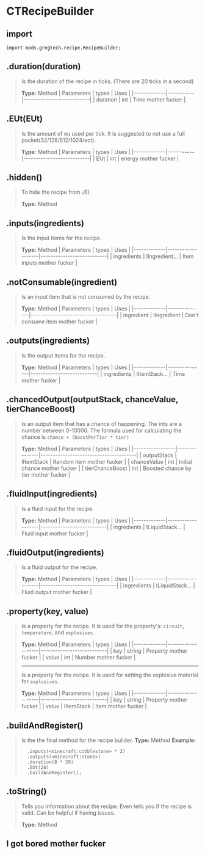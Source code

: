 # CTRecipeBuilder

## import
`import mods.gregtech.recipe.RecipeBuilder;`

## .duration(duration)
> Is the duration of the recipe in ticks. (There are 20 ticks in a second)
>
> **Type:** Method
> | Parameters  | types     | Uses                      |
> |-------------|-----------|---------------------------|
> | duration    | int       | Time mother fucker        |

## .EUt(EUt)
> Is the amount of eu used per tick. It is suggested to not use a full packet(32/128/512/1024/ect).
>
> **Type:** Method
> | Parameters  | types     | Uses                      |
> |-------------|-----------|---------------------------|
> | EUt         | int       | energy mother fucker      |

## .hidden()
>To hide the recipe from JEI.
>
> **Type:** Method

## .inputs(ingredients)
> Is the input items for the recipe.
>
> **Type:** Method
> | Parameters  | types             | Uses                      |
> |-------------|-------------------|---------------------------|
> | ingredients | IIngredient...    | Item inputs mother fucker |

## .notConsumable(ingredient)
> Is an input item that is not consumed by the recipe.
>
> **Type:** Method
> | Parameters  | types         | Uses                              |
> |-------------|---------------|-----------------------------------|
> | ingredient  | IIngredient   | Don't consume item mother fucker  |

## .outputs(ingredients)
> Is the output items for the recipe.
>
> **Type:** Method
> | Parameters  | types         | Uses                      |
> |-------------|---------------|---------------------------|
> | ingredients | IItemStack... | Time mother fucker        |

## .chancedOutput(outputStack, chanceValue, tierChanceBoost)
> Is an output item that has a chance of happening. The ints are a number between 0-10000. The formula used for calculating the chance is `chance + (boostPerTier * tier)`
>
> **Type:** Method
> | Parameters      | types         | Uses                                  |
> |-----------------|---------------|---------------------------------------|
> | outputStack     | IItemStack    | Random item mother fucker             |
> | chanceValue     | int           | Initial chance mother fucker          |
> | tierChanceBoost | int           | Boosted chance by tier mother fucker  |

## .fluidInput(ingredients)
> Is a fluid input for the recipe.
>
> **Type:** Method
> | Parameters  | types             | Uses                      |
> |-------------|-------------------|---------------------------|
> | ingredients | ILiquidStack...   | Fluid input mother fucker |

## .fluidOutput(ingredients)
> Is a fluid output for the recipe.
>
> **Type:** Method
> | Parameters  | types             | Uses                          |
> |-------------|-------------------|-------------------------------|
> | ingredients | ILiquidStack...   | Fluid output mother fucker    |

## .property(key, value)
> Is a property for the recipe. It is used for the property's: `circuit`, `temperature`, and `explosives`.
>
> **Type:** Method
> | Parameters  | types             | Uses                      |
> |-------------|-------------------|---------------------------|
> | key         | string            | Property mother fucker    |
> | value       | int               | Number mother fucker      |
>
> * * *
>
> Is a property for the recipe. It is used for setting the explosive material for `explosives`.
>
> **Type:** Method
> | Parameters  | types             | Uses                      |
> |-------------|-------------------|---------------------------|
> | key         | string            | Property mother fucker    |
> | value       | IItemStack        | Item mother fucker        |

## .buildAndRegister()
> Is the the final method for the recipe builder.
> **Type:** Method
> **Example:**
> ```RecipeMap.getByName("compressor").recipeBuilder()
>   .inputs(<minecraft:cobblestone> * 2)
>   .outputs(<minecraft:stone>)
>   .duration(8 * 20)
>   .EUt(28)
>   .buildAndRegister();
> ```

## .toString()
> Tells you information about the recipe. Even tells you if the recipe is valid. Can be helpful if having issues.
>
> **Type:** Method

## I got bored mother fucker